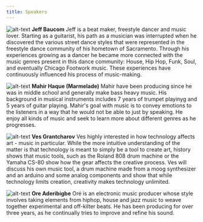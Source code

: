 ```yaml
---
title: Speakers
---
```

![alt-text](../assets/people/jeff.jpg)
**Jeff Baucom** Jeff is a beat maker, freestyle dancer and music lover. Starting as a guitarist, his path as a musician was interrupted when he discovered the various street dance styles that were represented in the freestyle dance community of his hometown of Sacramento. Through his experiences growing as a dancer he became more connected with the music genres present in this dance community: House, Hip Hop, Funk, Soul, and eventually Chicago Footwork music. These experiences have continuously influenced his process of music-making.


![alt-text](../assets/people/mahir.jpg)
**Mahir Haque (Marmelade)** Mahir have been producing since he was in middle school and generally make bass heavy music. His background in musical instruments includes 7 years of trumpet playinyg and 5 years of guitar playing. Mahir's goal with music is to convey emotions to the listeners in a way that he would not be able to just by speaking. He enjoy all kinds of music and seek to learn more about different genres as he progresses.


![alt-text](../assets/people/ves.jpg)
**Ves Grantcharov** Ves highly interested in how technology affects art - music in particular. While the more intuitive understanding of the matter is that technology is meant to simply be a tool to create art, history shows that music tools, such as the Roland 808 drum machine or the Yamaha CS-80 show how the gear affects the creative process. Ves will discuss his own music tool, a drum machine made from a moog synthesizer and an arduino and some analog components and show that while technology limits creation, creativity makes technology unlimited.


![alt-text](../assets/people/ore.jpg)
**Ore Aderibigbe** Oré is an electronic music producer whose style involves taking elements from hiphop, house and jazz music to weave together experimental and off-kilter beats. He has been producing for over three years, as he continually tries to improve and refine his sound.
